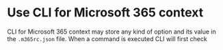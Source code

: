 # Use CLI for Microsoft 365 context

CLI for Microsoft 365 context may store any kind of option and its value in the `.m365rc.json` file. When a command is executed CLI will first check
